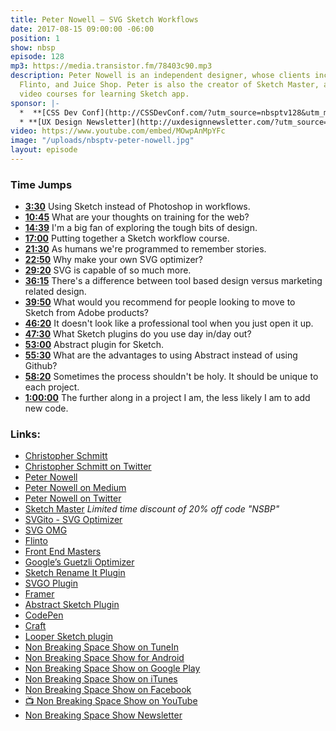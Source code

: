```yaml
---
title: Peter Nowell — SVG Sketch Workflows
date: 2017-08-15 09:00:00 -06:00
position: 1
show: nbsp
episode: 128
mp3: https://media.transistor.fm/78403c90.mp3
description: Peter Nowell is an independent designer, whose clients include Apple,
  Flinto, and Juice Shop. Peter is also the creator of Sketch Master, a set of online
  video courses for learning Sketch app.
sponsor: |-
  *  **[CSS Dev Conf](http://CSSDevConf.com/?utm_source=nbsptv128&utm_medium=podcast&utm_campaign=cssdevconf2017)** — Conference dedicated to CSS and its super friend technologies like JavaScript, Sass, npm, and more. A limited supply of Early Bird Tickets now on sale. [Register now!](http://CSSDevConf.com/?utm_source=nbsptv128&utm_medium=podcast&utm_campaign=cssdevconf2017)
  * **[UX Design Newsletter](http://uxdesignnewsletter.com/?utm_source=nbsptv128&utm_medium=podcast&utm_campaign=uxdesignnewsletter)** — A weekly free newsletter containing a collection of tutorials, articles, and videos about front-end design and development, plus tips on how to bring better engagement to the multi-device world curated by Christopher Schmitt. [Sign up now!](http://uxdesignnewsletter.com/?utm_source=nbsptv128&utm_medium=podcast&utm_campaign=uxdesignnewsletter)
video: https://www.youtube.com/embed/MOwpAnMpYFc
image: "/uploads/nbsptv-peter-nowell.jpg"
layout: episode
---
```


### Time Jumps

* **[3:30](https://goodstuff.fm/nbsp/128#t=3:30)** Using Sketch instead of Photoshop in workflows.
* **[10:45](https://goodstuff.fm/nbsp/128#t=10:45)** What are your thoughts on training for the web?
* **[14:39](https://goodstuff.fm/nbsp/128#t=14:39)** I'm a big fan of exploring the tough bits of design.
* **[17:00](https://goodstuff.fm/nbsp/128#t=17:00)** Putting together a Sketch workflow course.
* **[21:30](https://goodstuff.fm/nbsp/128#t=21:30)** As humans we're programmed to remember stories.
* **[22:50](https://goodstuff.fm/nbsp/128#t=22:50)** Why make your own SVG optimizer?
* **[29:20](https://goodstuff.fm/nbsp/128#t=29:20)** SVG is capable of so much more.
* **[36:15](https://goodstuff.fm/nbsp/128#t=36:15)** There's a difference between tool based design versus marketing related design.
* **[39:50](https://goodstuff.fm/nbsp/128#t=39:50)** What would you recommend for people looking to move to Sketch from Adobe products?
* **[46:20](https://goodstuff.fm/nbsp/128#t=46:20)** It doesn't look like a professional tool when you just open it up.
* **[47:30](https://goodstuff.fm/nbsp/128#t=47:30)** What Sketch plugins do you use day in/day out?
* **[53:00](https://goodstuff.fm/nbsp/128#t=53:00)** Abstract plugin for Sketch.
* **[55:30](https://goodstuff.fm/nbsp/128#t=55:30)** What are the advantages to using Abstract instead of using Github?
* **[58:20](https://goodstuff.fm/nbsp/128#t=58:20)** Sometimes the process shouldn't be holy. It should be unique to each project.
* **[1:00:00](https://goodstuff.fm/nbsp/128#t=1:00:00)** The further along in a project I am, the less likely I am to add new code.


### Links:

* [Christopher Schmitt](http://Christopher.org)
* [Christopher Schmitt on Twitter](https://twitter.com/teleject)
* [Peter Nowell](http://pnowell.com)
* [Peter Nowell on Medium](https://medium.com/@pnowelldesign)
* [Peter Nowell on Twitter](https://twitter.com/@pnowelldesign)
* [Sketch Master](http://sketchmaster.com/nbsp) *Limited time discount of 20% off code "NSBP"*
* [SVGito - SVG Optimizer](http://sketchmaster.com/svg-optimizer)
* [SVG OMG](https://jakearchibald.github.io/svgomg/)
* [Flinto](https://www.flinto.com)
* [Front End Masters](https://frontendmasters.com)
* [Google’s Guetzli Optimizer](https://github.com/google/guetzli)
* [Sketch Rename It Plugin](https://github.com/rodi01/RenameIt)
* [SVGO Plugin](https://www.sketchapp.com/extensions/plugins/svgo-compressor/)
* [Framer](http://framerco.de)
* [Abstract Sketch Plugin](http://sketchapphub.com/resource/abstract/)
* [CodePen](https://codepen.io)
* [Craft](https://www.invisionapp.com/craft)
* [Looper Sketch plugin](https://github.com/sureskumar/Looper)
* [Non Breaking Space Show on TuneIn](http://tunein.com/radio/Non-Breaking-Space-Show-p885155/)
* [Non Breaking Space Show for Android](http://subscribeonandroid.com/feeds.goodstuff.fm/nbsp)
* [Non Breaking Space Show on Google Play](https://playmusic.app.goo.gl/?ibi=com.google.PlayMusic&isi=691797987&ius=googleplaymusic&link=https://play.google.com/music/m/Iw5ik6iwalo5vmda5rqyrotdney?t%3DNon_Breaking_Space_Show%26pcampaignid%3DMKT-na-all-co-pr-mu-pod-16)
* [Non Breaking Space Show on iTunes](https://itunes.apple.com/ca/podcast/non-breaking-space-show/id507162981?mt=2&ign-mpt=uo%3D4)
* [Non Breaking Space Show on Facebook](https://www.facebook.com/nbsptv)
* [📺 Non Breaking Space Show on YouTube](https://www.youtube.com/channel/UC--mqA75V3CM8hxId0l7e_g?sub_confirmation=1)
* [Non Breaking Space Show Newsletter](http://newsletter.nonbreakingspace.tv/)

